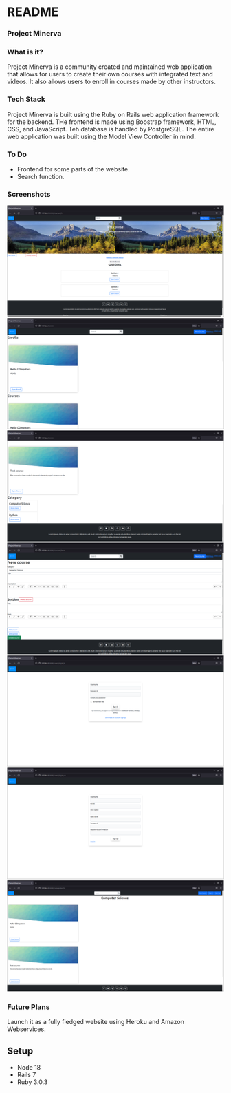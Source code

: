 # README

### Project Minerva

### What is it?
Project Minerva is a community created and maintained web application 
that allows for users to create their own courses with integrated text and videos. 
It also allows users to enroll in courses made by other instructors. 

### Tech Stack
Project Minerva is built using the Ruby on Rails web application framework for the backend. 
THe frontend is made using Boostrap framework, HTML, CSS, and JavaScript. Teh database is handled
by PostgreSQL. The entire web application was built using the Model View Controller in mind. 


### To Do
- Frontend for some parts of the website. 
- Search function.

### Screenshots 
![alt text](https://github.com/Dhivas-Sugumar/Project-Minerva/blob/main/Readme/Screenshot%20from%202022-02-03%2022-18-20.png?raw=true)
![alt text](https://github.com/Dhivas-Sugumar/Project-Minerva/blob/main/Readme/Screenshot%20from%202022-02-03%2022-19-01.png?raw=true )
![alt text](https://github.com/Dhivas-Sugumar/Project-Minerva/blob/main/Readme/Screenshot%20from%202022-02-03%2022-19-12.png?raw=true )
![alt text](https://github.com/Dhivas-Sugumar/Project-Minerva/blob/main/Readme/Screenshot%20from%202022-02-03%2022-19-23.png?raw=true )
![alt text](https://github.com/Dhivas-Sugumar/Project-Minerva/blob/main/Readme/Screenshot%20from%202022-02-03%2022-20-30.png?raw=true )
![alt text](https://github.com/Dhivas-Sugumar/Project-Minerva/blob/main/Readme/Screenshot%20from%202022-02-03%2022-20-54.png?raw=true )
![alt text](https://github.com/Dhivas-Sugumar/Project-Minerva/blob/main/Readme/Screenshot%20from%202022-02-03%2022-21-16.png?raw=true )

### Future Plans 
Launch it as a fully fledged website using Heroku and Amazon Webservices. 


## Setup 
- Node 18 
- Rails 7
- Ruby 3.0.3

